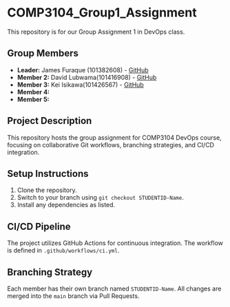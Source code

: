 # COMP3104_Group1_Assignment
This repository is for our Group Assignment 1 in DevOps class.
## Group Members
- **Leader:** James Furaque (101382608) - [GitHub](https://github.com/jamdazai)
- **Member 2:** David Lubwama(101416908) - [GitHub](https://github.comLubwama/David)
- **Member 3:** Kei Isikawa(101426567) - [GitHub](https://github.com/kkkkei28)
- **Member 4:** 
- **Member 5:** 
## Project Description
This repository hosts the group assignment for COMP3104 DevOps course, focusing on collaborative Git workflows, branching strategies, and CI/CD integration.

## Setup Instructions
1. Clone the repository.
2. Switch to your branch using `git checkout STUDENTID-Name`.
3. Install any dependencies as listed.

## CI/CD Pipeline
The project utilizes GitHub Actions for continuous integration. The workflow is defined in `.github/workflows/ci.yml`.

## Branching Strategy
Each member has their own branch named `STUDENTID-Name`. All changes are merged into the `main` branch via Pull Requests.